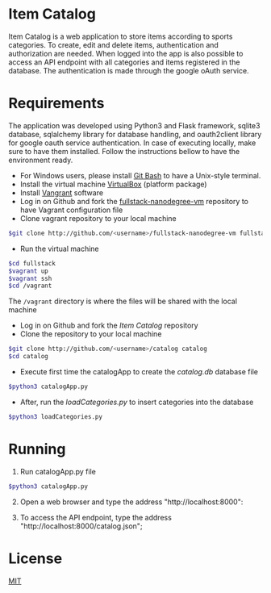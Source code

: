 # Item Catalog

Item Catalog is a web application to store items according to sports categories. To create, edit and delete items, authentication and authorization are needed. When logged into the app is also possible to access an API endpoint with all categories and items registered in the database. The authentication is made through the google oAuth service.

# Requirements
The application was developed using Python3 and Flask framework, sqlite3 database, sqlalchemy library for database handling, and oauth2client library for google oauth service authentication. In case of executing locally, make sure to have them installed.
Follow the instructions bellow to have the environment ready.

- For Windows users, please install [Git Bash](https://git-scm.com/downloads) to have a Unix-style terminal.
- Install the virtual machine [VirtualBox](https://www.virtualbox.org/wiki/Downloads) (platform package)
- Install [Vangrant](https://www.vagrantup.com/downloads.html) software
- Log in on Github and fork the [fullstack-nanodegree-vm](https://github.com/udacity/fullstack-nanodegree-vm) repository to have Vagrant configuration file
- Clone vagrant repository to your local machine
```sh
$git clone http://github.com/<username>/fullstack-nanodegree-vm fullstack
```
- Run the virtual machine
```sh
$cd fullstack
$vagrant up
$vagrant ssh
$cd /vagrant
```
The `/vagrant` directory is where the files will be shared with the local machine
- Log in on Github and fork the _Item Catalog_ repository
- Clone the repository to your local machine
```sh
$git clone http://github.com/<username>/catalog catalog
$cd catalog
```
- Execute first time the catalogApp to create the _catalog.db_ database file
```sh
$python3 catalogApp.py
```
- After, run the _loadCategories.py_ to insert categories into the database
```sh
$python3 loadCategories.py
```


# Running
1) Run catalogApp.py file
```sh
$python3 catalogApp.py
```

2) Open a web browser and type the address "http://localhost:8000":

3) To access the API endpoint, type the address "http://localhost:8000/catalog.json";

# License
[MIT](https://choosealicense.com/licenses/mit/)
